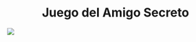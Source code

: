 <h1 align="center"> Juego del Amigo Secreto </h1>
<p align="left">
<img src="https://img.shields.io/badge/STATUS-COMPLETADO-green">
</p>

